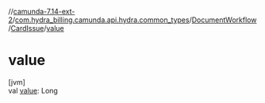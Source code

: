 //[camunda-7.14-ext-2](../../../../index.md)/[com.hydra_billing.camunda.api.hydra.common_types](../../index.md)/[DocumentWorkflow](../index.md)/[CardIssue](index.md)/[value](value.md)

# value

[jvm]\
val [value](value.md): Long
